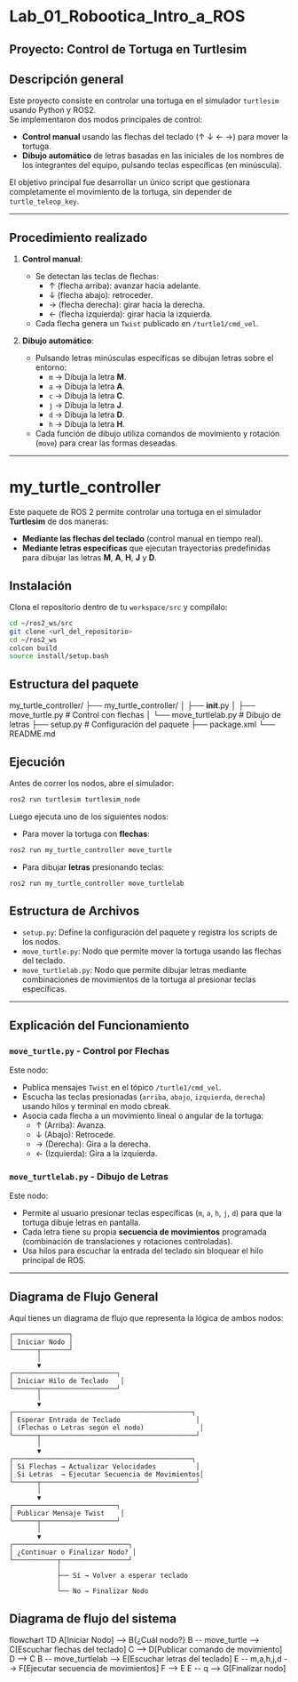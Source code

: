 # Lab_01_Robootica_Intro_a_ROS
## Proyecto: Control de Tortuga en Turtlesim

## Descripción general

Este proyecto consiste en controlar una tortuga en el simulador `turtlesim` usando Python y ROS2.  
Se implementaron dos modos principales de control:

- **Control manual** usando las flechas del teclado (↑ ↓ ← →) para mover la tortuga.
- **Dibujo automático** de letras basadas en las iniciales de los nombres de los integrantes del equipo, pulsando teclas específicas (en minúscula).

El objetivo principal fue desarrollar un único script que gestionara completamente el movimiento de la tortuga, sin depender de `turtle_teleop_key`.

---

## Procedimiento realizado

1. **Control manual**:
   - Se detectan las teclas de flechas:
     - ↑ (flecha arriba): avanzar hacia adelante.
     - ↓ (flecha abajo): retroceder.
     - → (flecha derecha): girar hacia la derecha.
     - ← (flecha izquierda): girar hacia la izquierda.
   - Cada flecha genera un `Twist` publicado en `/turtle1/cmd_vel`.

2. **Dibujo automático**:
   - Pulsando letras minúsculas específicas se dibujan letras sobre el entorno:
     - `m` → Dibuja la letra **M**.
     - `a` → Dibuja la letra **A**.
     - `c` → Dibuja la letra **C**.
     - `j` → Dibuja la letra **J**.
     - `d` → Dibuja la letra **D**.
     - `h` → Dibuja la letra **H**.
   - Cada función de dibujo utiliza comandos de movimiento y rotación (`move`) para crear las formas deseadas.

---

# my_turtle_controller

Este paquete de ROS 2 permite controlar una tortuga en el simulador **Turtlesim** de dos maneras:

- **Mediante las flechas del teclado** (control manual en tiempo real).
- **Mediante letras específicas** que ejecutan trayectorias predefinidas para dibujar las letras **M**, **A**, **H**, **J** y **D**.

## Instalación

Clona el repositorio dentro de tu `workspace/src` y compílalo:

```bash
cd ~/ros2_ws/src
git clone <url_del_repositorio>
cd ~/ros2_ws
colcon build
source install/setup.bash
```

## Estructura del paquete

my_turtle_controller/
├── my_turtle_controller/
│   ├── __init__.py
│   ├── move_turtle.py    # Control con flechas
│   └── move_turtlelab.py # Dibujo de letras
├── setup.py              # Configuración del paquete
├── package.xml
└── README.md

## Ejecución

Antes de correr los nodos, abre el simulador:

```bash
ros2 run turtlesim turtlesim_node
```

Luego ejecuta uno de los siguientes nodos:

- Para mover la tortuga con **flechas**:

```bash
ros2 run my_turtle_controller move_turtle
```

- Para dibujar **letras** presionando teclas:

```bash
ros2 run my_turtle_controller move_turtlelab
```

## Estructura de Archivos

- `setup.py`: Define la configuración del paquete y registra los scripts de los nodos.
- `move_turtle.py`: Nodo que permite mover la tortuga usando las flechas del teclado.
- `move_turtlelab.py`: Nodo que permite dibujar letras mediante combinaciones de movimientos de la tortuga al presionar teclas específicas.

---

## Explicación del Funcionamiento

### `move_turtle.py` - Control por Flechas

Este nodo:
- Publica mensajes `Twist` en el tópico `/turtle1/cmd_vel`.
- Escucha las teclas presionadas (`arriba`, `abajo`, `izquierda`, `derecha`) usando hilos y terminal en modo cbreak.
- Asocia cada flecha a un movimiento lineal o angular de la tortuga:
  - ↑ (Arriba): Avanza.
  - ↓ (Abajo): Retrocede.
  - → (Derecha): Gira a la derecha.
  - ← (Izquierda): Gira a la izquierda.

### `move_turtlelab.py` - Dibujo de Letras

Este nodo:
- Permite al usuario presionar teclas específicas (`m`, `a`, `h`, `j`, `d`) para que la tortuga dibuje letras en pantalla.
- Cada letra tiene su propia **secuencia de movimientos** programada (combinación de translaciones y rotaciones controladas).
- Usa hilos para escuchar la entrada del teclado sin bloquear el hilo principal de ROS.

---

## Diagrama de Flujo General

Aquí tienes un diagrama de flujo que representa la lógica de ambos nodos:

```plaintext
┌──────────────┐
│ Iniciar Nodo │
└──────┬───────┘
       │
       ▼
┌──────────────────────────┐
│ Iniciar Hilo de Teclado   │
└──────┬───────────────────┘
       │
       ▼
┌─────────────────────────────────────────────┐
│ Esperar Entrada de Teclado                   │
│ (Flechas o Letras según el nodo)              │
└──────┬───────────────────────────────────────┘
       │
       ▼
┌─────────────────────────────────────────────┐
│ Si Flechas → Actualizar Velocidades          │
│ Si Letras  → Ejecutar Secuencia de Movimientos│
└──────┬───────────────────────────────────────┘
       │
       ▼
┌──────────────────────────┐
│ Publicar Mensaje Twist    │
└──────┬───────────────────┘
       │
       ▼
┌─────────────────────────────┐
│ ¿Continuar o Finalizar Nodo? │
└───────────┬─────────────────┘
            │
            ├── Sí → Volver a esperar teclado
            │
            └── No → Finalizar Nodo
```

## Diagrama de flujo del sistema

flowchart TD
    A[Iniciar Nodo] --> B{¿Cuál nodo?}
    B -- move_turtle --> C[Escuchar flechas del teclado]
    C --> D[Publicar comando de movimiento]
    D --> C
    B -- move_turtlelab --> E[Escuchar letras del teclado]
    E -- m,a,h,j,d --> F[Ejecutar secuencia de movimientos]
    F --> E
    E -- q --> G[Finalizar nodo]
